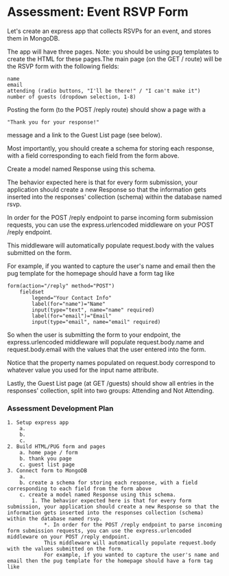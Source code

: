 # Assessment: Event RSVP Form
Let's create an express app that collects RSVPs for an event, and stores them in MongoDB.

The app will have three pages. Note: you should be using pug templates to create the HTML for these pages.The main page (on the GET / route) will be the RSVP form with the following fields:

    name
    email
    attending (radio buttons, "I'll be there!" / "I can't make it")
    number of guests (dropdown selection, 1-8)

Posting the form (to the POST /reply route) should show a page with a

    "Thank you for your response!"
    
message and a link to the Guest List page (see below). 

Most importantly, you should create a schema for storing each response, with a field corresponding to each field from the form above. 

Create a model named Response using this schema. 

The behavior expected here is that for every form submission, your application should create a new Response so that the information gets inserted into the responses' collection (schema) within the database named rsvp.

In order for the POST /reply endpoint to parse incoming form submission requests, you can use the express.urlencoded middleware on your POST /reply endpoint. 

This middleware will automatically populate request.body with the values submitted on the form. 

For example, if you wanted to capture the user's name and email then the pug template for the homepage should have a form tag like

    form(action="/reply" method="POST")
        fieldset
            legend="Your Contact Info"
            label(for="name")="Name"
            input(type="text", name="name" required)
            label(for="email")="Email"
            input(type="email", name="email" required)

So when the user is submitting the form to your endpoint, the express.urlencoded middleware will populate request.body.name and request.body.email with the values that the user entered into the form. 

Notice that the property names populated on request.body correspond to whatever value you used for the input name attribute.

Lastly, the Guest List page (at GET /guests) should show all entries in the responses' collection, split into two groups: Attending and Not Attending.

### Assessment Development Plan

    1. Setup express app
        a. 
        b.
        c.
    2. Build HTML/PUG form and pages
        a. home page / form
        b. thank you page
        c. guest list page
    3. Connect form to MongoDB
        a.
        b. create a schema for storing each response, with a field corresponding to each field from the form above
        c. create a model named Response using this schema.
            1. The behavior expected here is that for every form submission, your application should create a new Response so that the information gets inserted into the responses collection (schema) within the database named rsvp.
                *. In order for the POST /reply endpoint to parse incoming form submission requests, you can use the express.urlencoded middleware on your POST /reply endpoint. 
                This middleware will automatically populate request.body with the values submitted on the form. 
                For example, if you wanted to capture the user's name and email then the pug template for the homepage should have a form tag like